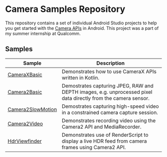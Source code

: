 # Camera Samples Repository

This repository contains a set of individual Android Studio projects to help you get
started with the [Camera APIs](https://developer.android.com/guide/topics/media/camera) in Android.
This project was a part of my summer internship at Qualcomm.

## Samples

| Sample                                    | Description  |
| ----------------------------------------- | ------------ |
| [CameraXBasic](CameraXBasic)              | Demonstrates how to use CameraX APIs written in Kotlin. |
| [Camera2Basic](Camera2Basic)              | Demostrates capturing JPEG, RAW and DEPTH images, e.g. unprocessed pixel data directly from the camera sensor. |
| [Camera2SlowMotion](Camera2SlowMotion)    | Demostrates capturing high-speed video in a constrained camera capture session. |
| [Camera2Video](Camera2VideoKotlin)        | Demonstrates recording video using the Camera2 API and MediaRecorder. |
| [HdrViewfinder](HdrViewfinder)            | Demonstrates use of RenderScript to display a live HDR feed from camera frames using Camera2 API. |
